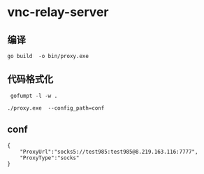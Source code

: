 # vnc-relay-server

## 编译
```shell
go build  -o bin/proxy.exe 
```


## 代码格式化
```shell
 gofumpt -l -w .
```

```shell
./proxy.exe  --config_path=conf
```


## conf

```shell
{
	"ProxyUrl":"socks5://test985:test985@8.219.163.116:7777",
	"ProxyType":"socks"
}
 
```



 